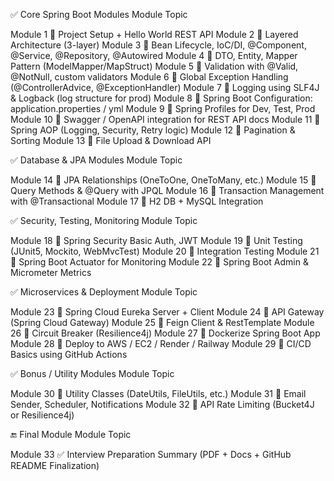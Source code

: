 ✅ Core Spring Boot Modules
Module	Topic

Module 1  📌 Project Setup + Hello World REST API
Module 2  📌 Layered Architecture (3-layer)
Module 3  📌 Bean Lifecycle, IoC/DI, @Component, @Service, @Repository, @Autowired
Module 4	📌 DTO, Entity, Mapper Pattern (ModelMapper/MapStruct)
Module 5	📌 Validation with @Valid, @NotNull, custom validators
Module 6	📌 Global Exception Handling (@ControllerAdvice, @ExceptionHandler)
Module 7	📌 Logging using SLF4J & Logback (log structure for prod)
Module 8	📌 Spring Boot Configuration: application.properties / yml
Module 9	📌 Spring Profiles for Dev, Test, Prod
Module 10	📌 Swagger / OpenAPI integration for REST API docs
Module 11	📌 Spring AOP (Logging, Security, Retry logic)
Module 12	📌 Pagination & Sorting
Module 13	📌 File Upload & Download API

✅ Database & JPA Modules
Module	Topic

Module 14	📌 JPA Relationships (OneToOne, OneToMany, etc.)
Module 15	📌 Query Methods & @Query with JPQL
Module 16	📌 Transaction Management with @Transactional
Module 17	📌 H2 DB + MySQL Integration

✅ Security, Testing, Monitoring
Module	Topic

Module 18	📌 Spring Security Basic Auth, JWT
Module 19	📌 Unit Testing (JUnit5, Mockito, WebMvcTest)
Module 20	📌 Integration Testing
Module 21	📌 Spring Boot Actuator for Monitoring
Module 22	📌 Spring Boot Admin & Micrometer Metrics

✅ Microservices & Deployment
Module	Topic

Module 23	📌 Spring Cloud Eureka Server + Client
Module 24	📌 API Gateway (Spring Cloud Gateway)
Module 25	📌 Feign Client & RestTemplate
Module 26	📌 Circuit Breaker (Resilience4j)
Module 27	📌 Dockerize Spring Boot App
Module 28	📌 Deploy to AWS / EC2 / Render / Railway
Module 29	📌 CI/CD Basics using GitHub Actions

✅ Bonus / Utility Modules
Module	Topic

Module 30	📌 Utility Classes (DateUtils, FileUtils, etc.)
Module 31	📌 Email Sender, Scheduler, Notifications
Module 32	📌 API Rate Limiting (Bucket4J or Resilience4j)

🔚 Final Module
Module	Topic

Module 33	✅ Interview Preparation Summary (PDF + Docs + GitHub README Finalization)
